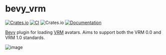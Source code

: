 # bevy_vrm

[![Crates.io](https://img.shields.io/crates/v/bevy_vrm.svg)](https://crates.io/crates/bevy_vrm)
[![CI](https://github.com/unavi-xyz/bevy_vrm/actions/workflows/ci.yml/badge.svg)](https://github.com/unavi-xyz/bevy_vrm/actions/workflows/ci.yml)
![Crates.io](https://img.shields.io/crates/l/bevy_vrm)
[![Documentation](https://docs.rs/bevy_vrm/badge.svg)](https://docs.rs/bevy_vrm)

[Bevy](https://bevyengine.org/) plugin for loading [VRM](https://vrm.dev/en/) avatars.
Aims to support both the VRM 0.0 and VRM 1.0 standards.

![image](https://github.com/unavi-xyz/bevy_vrm/assets/92771507/a10143df-ff3c-4832-9408-bc6f80533c3d)
